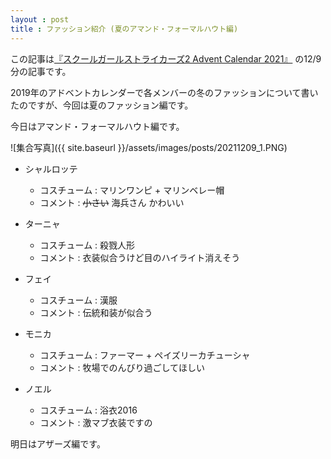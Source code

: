 ```yaml
---
layout : post
title : ファッション紹介 (夏のアマンド・フォーマルハウト編)
---
```


この記事は[『スクールガールストライカーズ2 Advent Calendar 2021』](https://adventar.org/calendars/6322) の12/9分の記事です。

2019年のアドベントカレンダーで各メンバーの冬のファッションについて書いたのですが、今回は夏のファッション編です。

今日はアマンド・フォーマルハウト編です。

![集合写真]({{ site.baseurl }}/assets/images/posts/20211209_1.PNG)

- シャルロッテ
  - コスチューム : マリンワンピ + マリンベレー帽
  - コメント : ~~小さい~~ 海兵さん かわいい

- ターニャ
    - コスチューム : 殺戮人形
    - コメント : 衣装似合うけど目のハイライト消えそう
  
- フェイ
    - コスチューム : 漢服
    - コメント : 伝統和装が似合う
  
- モニカ
  - コスチューム : ファーマー + ペイズリーカチューシャ
  - コメント : 牧場でのんびり過ごしてほしい
  
- ノエル
  - コスチューム : 浴衣2016
  - コメント : 激マブ衣装ですの
  

明日はアザーズ編です。
